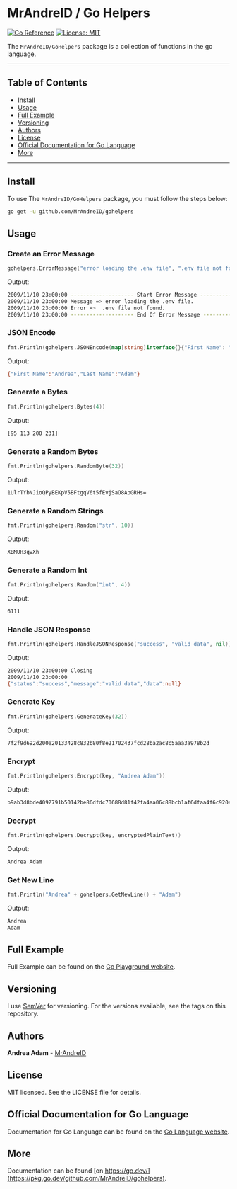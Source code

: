 # MrAndreID / Go Helpers

[![Go Reference](https://pkg.go.dev/badge/github.com/MrAndreID/gohelpers.svg)](https://pkg.go.dev/github.com/MrAndreID/gohelpers) [![License: MIT](https://img.shields.io/badge/License-MIT-yellow.svg)](https://opensource.org/licenses/MIT)

The `MrAndreID/GoHelpers` package is a collection of functions in the go language.

---

## Table of Contents

* [Install](#install)
* [Usage](#usage)
* [Full Example](#full-example)
* [Versioning](#versioning)
* [Authors](#authors)
* [License](#license)
* [Official Documentation for Go Language](#official-documentation-for-go-language)
* [More](#more)

---

## Install

To use The `MrAndreID/GoHelpers` package, you must follow the steps below:

```sh
go get -u github.com/MrAndreID/gohelpers
```

## Usage

### Create an Error Message

```go
gohelpers.ErrorMessage("error loading the .env file", ".env file not found.")
```

Output:

```sh
2009/11/10 23:00:00 -------------------- Start Error Message --------------------
2009/11/10 23:00:00 Message => error loading the .env file.
2009/11/10 23:00:00 Error =>  .env file not found.
2009/11/10 23:00:00 -------------------- End Of Error Message --------------------
```

### JSON Encode

```go
fmt.Println(gohelpers.JSONEncode(map[string]interface{}{"First Name": "Andrea", "Last Name": "Adam"}))
```

Output:

```sh
{"First Name":"Andrea","Last Name":"Adam"}
```

### Generate a Bytes

```go
fmt.Println(gohelpers.Bytes(4))
```

Output:

```sh
[95 113 200 231]
```

### Generate a Random Bytes

```go
fmt.Println(gohelpers.RandomByte(32))
```

Output:

```sh
1UlrTYbNJioQPyBEKpV5BFtgqV6t5fEvjSaO8ApGRHs=
```

### Generate a Random Strings

```go
fmt.Println(gohelpers.Random("str", 10))
```

Output:

```sh
XBMUH3qvXh
```

### Generate a Random Int

```go
fmt.Println(gohelpers.Random("int", 4))
```

Output:

```sh
6111
```

### Handle JSON Response

```go
fmt.Println(gohelpers.HandleJSONResponse("success", "valid data", nil))
```

Output:

```sh
2009/11/10 23:00:00 Closing
2009/11/10 23:00:00 
{"status":"success","message":"valid data","data":null}
```

### Generate Key

```go
fmt.Println(gohelpers.GenerateKey(32))
```

Output:

```sh
7f2f9d692d200e20133428c832b80f8e21702437fcd28ba2ac8c5aaa3a978b2d
```

### Encrypt

```go
fmt.Println(gohelpers.Encrypt(key, "Andrea Adam"))
```

Output:

```sh
b9ab3d8bde4092791b50142be86dfdc70688d81f42fa4aa06c88bcb1af6dfaa4f6c920ec157874
```

### Decrypt

```go
fmt.Println(gohelpers.Decrypt(key, encryptedPlainText))
```

Output:

```sh
Andrea Adam
```

### Get New Line

```go
fmt.Println("Andrea" + gohelpers.GetNewLine() + "Adam")
```

Output:

```sh
Andrea
Adam
```

## Full Example

Full Example can be found on the [Go Playground website](https://play.golang.com/p/fqWEgmr2HZS).

## Versioning

I use [SemVer](https://semver.org/) for versioning. For the versions available, see the tags on this repository. 

## Authors

**Andrea Adam** - [MrAndreID](https://github.com/MrAndreID/)

## License

MIT licensed. See the LICENSE file for details.

## Official Documentation for Go Language

Documentation for Go Language can be found on the [Go Language website](https://golang.org/doc/).

## More

Documentation can be found [on https://go.dev/](https://pkg.go.dev/github.com/MrAndreID/gohelpers).
